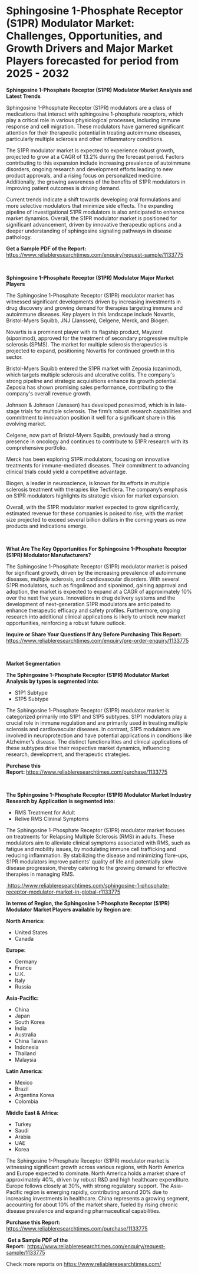 <p><h1>Sphingosine 1-Phosphate Receptor (S1PR) Modulator Market: Challenges, Opportunities, and Growth Drivers and Major Market Players forecasted for period from 2025 - 2032</h1></p><p><strong>Sphingosine 1-Phosphate Receptor (S1PR) Modulator Market Analysis and Latest Trends</strong></p>
<p><p>Sphingosine 1-Phosphate Receptor (S1PR) modulators are a class of medications that interact with sphingosine 1-phosphate receptors, which play a critical role in various physiological processes, including immune response and cell migration. These modulators have garnered significant attention for their therapeutic potential in treating autoimmune diseases, particularly multiple sclerosis and other inflammatory conditions. </p><p>The S1PR modulator market is expected to experience robust growth, projected to grow at a CAGR of 13.2% during the forecast period. Factors contributing to this expansion include increasing prevalence of autoimmune disorders, ongoing research and development efforts leading to new product approvals, and a rising focus on personalized medicine. Additionally, the growing awareness of the benefits of S1PR modulators in improving patient outcomes is driving demand. </p><p>Current trends indicate a shift towards developing oral formulations and more selective modulators that minimize side effects. The expanding pipeline of investigational S1PR modulators is also anticipated to enhance market dynamics. Overall, the S1PR modulator market is positioned for significant advancement, driven by innovative therapeutic options and a deeper understanding of sphingosine signaling pathways in disease pathology.</p></p>
<p><strong>Get a Sample PDF of the Report:&nbsp;</strong> <a href="https://www.reliableresearchtimes.com/enquiry/request-sample/1133775?utm_campaign=2717&utm_medium=2&utm_source=Github&utm_content=ia&utm_term=25032025&utm_id=sphingosine-1-phosphate-receptor-s1pr-modulator">https://www.reliableresearchtimes.com/enquiry/request-sample/1133775</a></p>
<p>&nbsp;</p>
<p><strong>Sphingosine 1-Phosphate Receptor (S1PR) Modulator Major Market Players</strong></p>
<p><p>The Sphingosine 1-Phosphate Receptor (S1PR) modulator market has witnessed significant developments driven by increasing investments in drug discovery and growing demand for therapies targeting immune and autoimmune diseases. Key players in this landscape include Novartis, Bristol-Myers Squibb, JNJ (Janssen), Celgene, Merck, and Biogen.</p><p>Novartis is a prominent player with its flagship product, Mayzent (siponimod), approved for the treatment of secondary progressive multiple sclerosis (SPMS). The market for multiple sclerosis therapeutics is projected to expand, positioning Novartis for continued growth in this sector.</p><p>Bristol-Myers Squibb entered the S1PR market with Zeposia (ozanimod), which targets multiple sclerosis and ulcerative colitis. The company's strong pipeline and strategic acquisitions enhance its growth potential. Zeposia has shown promising sales performance, contributing to the company's overall revenue growth.</p><p>Johnson & Johnson (Janssen) has developed ponesimod, which is in late-stage trials for multiple sclerosis. The firm’s robust research capabilities and commitment to innovation position it well for a significant share in this evolving market.</p><p>Celgene, now part of Bristol-Myers Squibb, previously had a strong presence in oncology and continues to contribute to S1PR research with its comprehensive portfolio.</p><p>Merck has been exploring S1PR modulators, focusing on innovative treatments for immune-mediated diseases. Their commitment to advancing clinical trials could yield a competitive advantage.</p><p>Biogen, a leader in neuroscience, is known for its efforts in multiple sclerosis treatment with therapies like Tecfidera. The company’s emphasis on S1PR modulators highlights its strategic vision for market expansion.</p><p>Overall, with the S1PR modulator market expected to grow significantly, estimated revenue for these companies is poised to rise, with the market size projected to exceed several billion dollars in the coming years as new products and indications emerge.</p></p>
<p>&nbsp;</p>
<p><strong>What Are The Key Opportunities For Sphingosine 1-Phosphate Receptor (S1PR) Modulator Manufacturers?</strong></p>
<p><p>The Sphingosine 1-Phosphate Receptor (S1PR) modulator market is poised for significant growth, driven by the increasing prevalence of autoimmune diseases, multiple sclerosis, and cardiovascular disorders. With several S1PR modulators, such as fingolimod and siponimod, gaining approval and adoption, the market is expected to expand at a CAGR of approximately 10% over the next five years. Innovations in drug delivery systems and the development of next-generation S1PR modulators are anticipated to enhance therapeutic efficacy and safety profiles. Furthermore, ongoing research into additional clinical applications is likely to unlock new market opportunities, reinforcing a robust future outlook.</p></p>
<p><strong>Inquire or Share Your Questions If Any Before Purchasing This Report:</strong> <a href="https://www.reliableresearchtimes.com/enquiry/pre-order-enquiry/1133775?utm_campaign=2717&utm_medium=2&utm_source=Github&utm_content=ia&utm_term=25032025&utm_id=sphingosine-1-phosphate-receptor-s1pr-modulator">https://www.reliableresearchtimes.com/enquiry/pre-order-enquiry/1133775</a></p>
<p>&nbsp;</p>
<p><strong>Market Segmentation</strong></p>
<p><strong>The Sphingosine 1-Phosphate Receptor (S1PR) Modulator Market Analysis by types is segmented into:</strong></p>
<p><ul><li>S1P1 Subtype</li><li>S1P5 Subtype</li></ul></p>
<p><p>The Sphingosine 1-Phosphate Receptor (S1PR) modulator market is categorized primarily into S1P1 and S1P5 subtypes. S1P1 modulators play a crucial role in immune regulation and are primarily used in treating multiple sclerosis and cardiovascular diseases. In contrast, S1P5 modulators are involved in neuroprotection and have potential applications in conditions like Alzheimer’s disease. The distinct functionalities and clinical applications of these subtypes drive their respective market dynamics, influencing research, development, and therapeutic strategies.</p></p>
<p><strong>Purchase this Report:&nbsp;</strong><a href="https://www.reliableresearchtimes.com/purchase/1133775?utm_campaign=2717&utm_medium=2&utm_source=Github&utm_content=ia&utm_term=25032025&utm_id=sphingosine-1-phosphate-receptor-s1pr-modulator">https://www.reliableresearchtimes.com/purchase/1133775</a></p>
<p>&nbsp;</p>
<p><strong>The Sphingosine 1-Phosphate Receptor (S1PR) Modulator Market Industry Research by Application is segmented into:</strong></p>
<p><ul><li>RMS Treatment for Adult</li><li>Relive RMS Clininal Symptoms</li></ul></p>
<p><p>The Sphingosine 1-Phosphate Receptor (S1PR) modulator market focuses on treatments for Relapsing Multiple Sclerosis (RMS) in adults. These modulators aim to alleviate clinical symptoms associated with RMS, such as fatigue and mobility issues, by modulating immune cell trafficking and reducing inflammation. By stabilizing the disease and minimizing flare-ups, S1PR modulators improve patients’ quality of life and potentially slow disease progression, thereby catering to the growing demand for effective therapies in managing RMS.</p></p>
<p><a href="https://www.reliableresearchtimes.com/sphingosine-1-phosphate-receptor-modulator-market-in-global-r1133775?utm_campaign=2717&utm_medium=2&utm_source=Github&utm_content=ia&utm_term=25032025&utm_id=sphingosine-1-phosphate-receptor-s1pr-modulator">&nbsp;https://www.reliableresearchtimes.com/sphingosine-1-phosphate-receptor-modulator-market-in-global-r1133775</a></p>
<p><strong>In terms of Region, the Sphingosine 1-Phosphate Receptor (S1PR) Modulator Market Players available by Region are:</strong></p>
<p>
    <p> <strong> North America: </strong>
        <ul>
            <li>United States</li>
            <li>Canada</li>
        </ul>
        </p> 
    <p> <strong> Europe: </strong>
        <ul>
            <li>Germany</li>
            <li>France</li>
            <li>U.K.</li>
            <li>Italy</li>
            <li>Russia</li>
        </ul>
        </p> 
    <p> <strong> Asia-Pacific: </strong>
        <ul>
            <li>China</li>
            <li>Japan</li>
            <li>South Korea</li>
            <li>India</li>
            <li>Australia</li>
            <li>China Taiwan</li>
            <li>Indonesia</li>
            <li>Thailand</li>
            <li>Malaysia</li>
        </ul>
        </p> 
    <p> <strong> Latin America: </strong>
        <ul>
            <li>Mexico</li>
            <li>Brazil</li>
            <li>Argentina Korea</li>
            <li>Colombia</li>
        </ul>
        </p> 
    <p> <strong> Middle East & Africa: </strong>
        <ul>
            <li>Turkey</li>
            <li>Saudi</li>
            <li>Arabia</li>
            <li>UAE</li>
            <li>Korea</li>
        </ul>
    </p>
    </p>
<p><p>The Sphingosine 1-Phosphate Receptor (S1PR) modulator market is witnessing significant growth across various regions, with North America and Europe expected to dominate. North America holds a market share of approximately 40%, driven by robust R&D and high healthcare expenditure. Europe follows closely at 30%, with strong regulatory support. The Asia-Pacific region is emerging rapidly, contributing around 20% due to increasing investments in healthcare. China represents a growing segment, accounting for about 10% of the market share, fueled by rising chronic disease prevalence and expanding pharmaceutical capabilities.</p></p>
<p><strong>Purchase this Report: </strong><a href="https://www.reliableresearchtimes.com/purchase/1133775?utm_campaign=2717&utm_medium=2&utm_source=Github&utm_content=ia&utm_term=25032025&utm_id=sphingosine-1-phosphate-receptor-s1pr-modulator">https://www.reliableresearchtimes.com/purchase/1133775</a></p>
<p>&nbsp;<strong>Get a Sample PDF of the Report:&nbsp;&nbsp;</strong><a href="https://www.reliableresearchtimes.com/enquiry/request-sample/1133775?utm_campaign=2717&utm_medium=2&utm_source=Github&utm_content=ia&utm_term=25032025&utm_id=sphingosine-1-phosphate-receptor-s1pr-modulator">https://www.reliableresearchtimes.com/enquiry/request-sample/1133775</a></p>
<p><strong></strong></p>
<p>Check more reports on <a href="https://www.reliableresearchtimes.com/?utm_campaign=2717&utm_medium=2&utm_source=Github&utm_content=ia&utm_term=25032025&utm_id=sphingosine-1-phosphate-receptor-s1pr-modulator">https://www.reliableresearchtimes.com/</a></p>